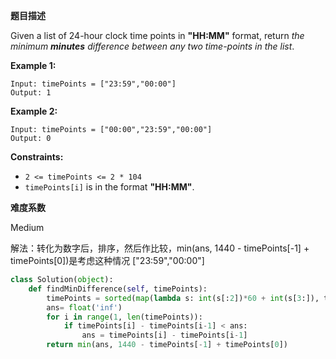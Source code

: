 **题目描述**   

Given a list of 24-hour clock time points in **"HH:MM"** format, return *the minimum **minutes** difference between any two time-points in the list*.

 

**Example 1:**

```
Input: timePoints = ["23:59","00:00"]
Output: 1
```

**Example 2:**

```
Input: timePoints = ["00:00","23:59","00:00"]
Output: 0
```

 

**Constraints:**

- `2 <= timePoints <= 2 * 104`
- `timePoints[i]` is in the format **"HH:MM"**.

**难度系数**    

Medium 

解法：转化为数字后，排序，然后作比较，min(ans, 1440 - timePoints[-1] + timePoints[0])是考虑这种情况 ["23:59","00:00"]

```python
class Solution(object):
    def findMinDifference(self, timePoints):
        timePoints = sorted(map(lambda s: int(s[:2])*60 + int(s[3:]), timePoints))
        ans= float('inf')
        for i in range(1, len(timePoints)):
            if timePoints[i] - timePoints[i-1] < ans: 
                ans = timePoints[i] - timePoints[i-1]
        return min(ans, 1440 - timePoints[-1] + timePoints[0])
```